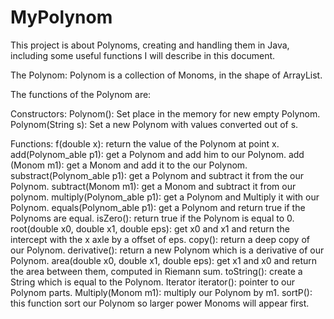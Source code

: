 # MyPolynom

This project is about Polynoms, creating and handling them in Java, including some
useful functions I will describe in this document.



The Polynom: 
Polynom is a collection of Monoms, in the shape of ArrayList<Monom>.
  
The functions of the Polynom are:

Constructors:
Polynom(): Set place in the memory for new empty Polynom.
Polynom(String s): Set a new Polynom with values converted out of s.

Functions:
f(double x): return the value of the Polynom at point x.
add(Polynom_able p1): get a Polynom and add him to our Polynom.
add (Monom m1): get a Monom and add it to the our Polynom.
substract(Polynom_able p1): get a Polynom and subtract it from the our Polynom.
subtract(Monom m1): get a Monom and subtract it from our polynom.
multiply(Polynom_able p1): get a Polynom and Multiply it with our Polynom.
equals(Polynom_able p1): get a Polynom and return true if the Polynoms are equal.
isZero(): return true if the Polynom is equal to 0.
root(double x0, double x1, double eps): get x0 and x1 and return the intercept with
the x axle by a offset of eps.
copy(): return a deep copy of our Polynom.
derivative(): return a new Polynom which is a derivative of our Polynom.
area(double x0, double x1, double eps): get x1 and x0 and return the area between
them, computed in Riemann sum.
toString(): create a String which is equal to the Polynom.
Iterator<Monom> iterator(): pointer to our Polynom parts.
Multiply(Monom m1): multiply our Polynom by m1.
sortP(): this function sort our Polynom so larger power Monoms will appear first.
